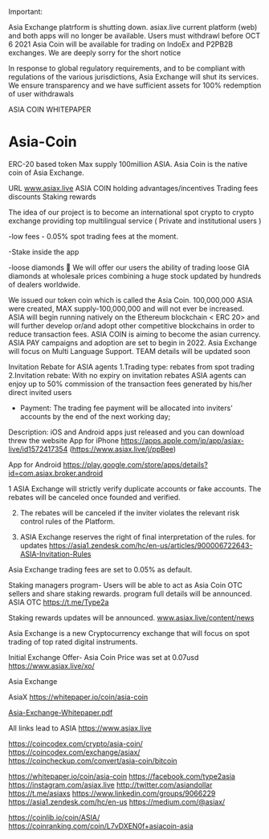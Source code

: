 Important:

Asia Exchange platrform is shutting down.  asiax.live current platform (web) and both apps will no longer be available.
Users must withdrawl before OCT 6 2021 
Asia Coin will be available for trading on IndoEx and P2PB2B exchanges.
We are deeply sorry for the short notice

In response to global regulatory requirements, and to be compliant with regulations of the various jurisdictions, Asia Exchange will  shut its services. 
We ensure transparency and we have sufficient assets for 100% redemption of user withdrawals 










ASIA COIN WHITEPAPER
# Asia-Coin 
ERC-20 based token
Max supply 100million ASIA.
Asia Coin is the native coin of Asia Exchange.

URL   www.asiax.live
ASIA COIN holding advantages/incentives 
Trading fees discounts
Staking rewards

The idea of our project is to become an international spot crypto to crypto exchange providing top multilingual service 
( Private and institutional users )

-low fees - 0.05% spot trading fees at the moment. 

-Stake inside the app 

-loose diamonds 💎 
We will offer our users the ability of trading loose GIA diamonds at wholesale prices combining a huge stock updated by hundreds of dealers worldwide.

We issued our token coin which is called the Asia Coin.
100,000,000 ASIA were created, MAX supply-100,000,000 and will not ever be increased.
ASIA will begin running natively on the Ethereum blockchain < ERC 20> and will further develop or/and adopt other competitive blockchains in order to reduce transaction fees.
ASIA COIN is aiming to become the asian currency.
ASIA PAY campaigns and adoption are set to begin in 2022.
Asia Exchange will focus on Multi Language Support.
TEAM details will be updated soon

Invitation Rebate for ASIA agents
1.Trading type: rebates from spot trading
2.Invitation rebate: With no expiry on invitation rebates ASIA agents can enjoy up to 50% commission of the transaction fees
 generated by his/her direct invited users

- Payment: The trading fee payment will be allocated into inviters’ accounts by the end of the next working day;

Description:
 iOS and Android apps just released and you can download threw the website
 App for iPhone
https://apps.apple.com/jp/app/asiax-live/id1572417354 (https://www.asiax.live/j/ppBee)

App for Android
https://play.google.com/store/apps/details?id=com.asiax.broker.android
 

1 ASIA Exchange will strictly verify duplicate accounts or fake accounts. The rebates will be canceled once founded and verified.

2. The rebates will be canceled if the inviter violates the relevant risk control rules of the Platform.

3. ASIA Exchange reserves the right of final interpretation of the rules.
for updates https://asia1.zendesk.com/hc/en-us/articles/900006722643-ASIA-Invitation-Rules

Asia Exchange trading fees are set to 0.05% as default.

Staking managers program-
Users will be able to act as Asia Coin OTC sellers and share staking rewards.
program full details will be announced. 
ASIA OTC
https://t.me/Type2a

Staking rewards updates will be announced. www.asiax.live/content/news

Asia Exchange is a new Cryptocurrency exchange that will focus on spot trading of top rated digital instruments.

Initial Exchange Offer- Asia Coin
Price was set at 0.07usd
https://www.asiax.live/xo/

Asia Exchange

AsiaX
https://whitepaper.io/coin/asia-coin

[Asia-Exchange-Whitepaper.pdf](https://github.com/AsiaX1/Asia-Exchange/files/6647520/Asia-Exchange-Whitepaper.pdf)



All links lead to ASIA
https://www.asiax.live

https://coincodex.com/crypto/asia-coin/
https://coincodex.com/exchange/asiax/
https://coincheckup.com/convert/asia-coin/bitcoin

https://whitepaper.io/coin/asia-coin
https://facebook.com/type2asia
https://instagram.com/asiax.live
http://twitter.com/asiandollar
https://t.me/asiaxs
https://www.linkedin.com/groups/9066229
https://asia1.zendesk.com/hc/en-us
https://medium.com/@asiax/

https://coinlib.io/coin/ASIA/
https://coinranking.com/coin/L7vDXEN0f+asiacoin-asia





